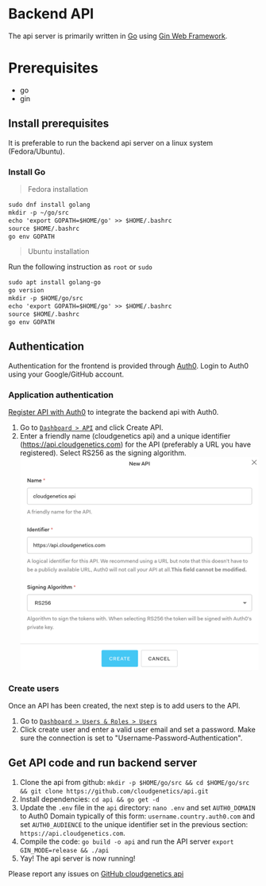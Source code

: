 # Backend API
The api server is primarily written in [Go](https://golang.org/) using [Gin Web Framework](https://gin-gonic.com/).

# Prerequisites
  - go
  - gin

## Install prerequisites

It is preferable to run the backend api server on a linux system (Fedora/Ubuntu).

### Install Go

> Fedora installation

```shell
sudo dnf install golang
mkdir -p ~/go/src
echo 'export GOPATH=$HOME/go' >> $HOME/.bashrc
source $HOME/.bashrc
go env GOPATH
```

> Ubuntu installation 

Run the following instruction as `root` or `sudo`
```shell
sudo apt install golang-go
go version
mkdir -p $HOME/go/src
echo 'export GOPATH=$HOME/go' >> $HOME/.bashrc
source $HOME/.bashrc
go env GOPATH
```
  
## Authentication
Authentication for the frontend is provided through [Auth0](https://auth0.com/). Login to Auth0 using your Google/GitHub account.

### Application authentication
[Register API with Auth0](https://auth0.com/docs/get-started/set-up-apis) to integrate the backend api with Auth0.

  1. Go to [`Dashboard > API`](https://manage.auth0.com/#/apis) and click Create API.
  2. Enter a friendly name (cloudgenetics api) and a unique identifier (https://api.cloudgenetics.com) for the API (preferably a URL you have registered). Select RS256 as the signing algorithm.
  ![Auth0 API](auth0api.png)
	
### Create users
Once an API has been created, the next step is to add users to the API.
  1. Go to [`Dashboard > Users & Roles > Users`](https://manage.auth0.com/#/users) 
  2. Click create user and enter a valid user email and set a password. Make sure the connection is set to "Username-Password-Authentication".
  
## Get API code and run backend server
  1. Clone the api from github: `mkdir -p $HOME/go/src && cd $HOME/go/src && git clone https://github.com/cloudgenetics/api.git`
  2. Install dependencies: `cd api && go get -d`
  3. Update the `.env` file in the `api` directory: `nano .env` and set `AUTH0_DOMAIN` to Auth0 Domain typically of this form: `username.country.auth0.com` and set `AUTH0_AUDIENCE` to the unique identifier set in the previous section: `https://api.cloudgenetics.com`.
  4. Compile the code: `go build -o api` and run the API server `export GIN_MODE=release && ./api`
  5. Yay! The api server is now running!
  
Please report any issues on [GitHub cloudgenetics api](https://github.com/cloudgenetics/api/issues)


